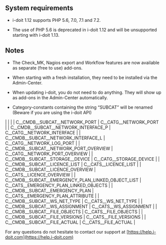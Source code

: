 System requirements
-------------------

*   i-doit 1.12 supports PHP 5.6, 7.0, 7.1 and 7.2.

*   The use of PHP 5.6 is deprecated in i-doit 1.12 and will be unsupported starting with i-doit 1.13.

Notes
-----

*   The Check\_MK, Nagios export and Workflow features are now available as separate (free to use) add-ons.

*   When starting with a fresh installation, they need to be installed via the Admin-Center.

*   When updating i-doit, you do not need to do anything. They will show up as add-ons in the Admin-Center automatically.

*   Category-constants containing the string “SUBCAT” will be renamed (Beware if you are using the i-doit API)  

|     |     |
| C\_\_CMDB\_\_SUBCAT\_\_NETWORK\_PORT | C\_\_CATG\_\_NETWORK\_PORT |
| C\_\_CMDB\_\_SUBCAT\_\_NETWORK\_INTERFACE\_P | C\_\_CATG\_\_NETWORK\_INTERFACE |
| C\_\_CMDB\_\_SUBCAT\_\_NETWORK\_INTERFACE\_L | C\_\_CATG\_\_NETWORK\_LOG\_PORT |
| C\_\_CMDB\_\_SUBCAT\_\_NETWORK\_PORT\_OVERVIEW | C\_\_CATG\_\_NETWORK\_PORT\_OVERVIEW |
| C\_\_CMDB\_\_SUBCAT\_\_STORAGE\_\_DEVICE | C\_\_CATG\_\_STORAGE\_DEVICE |
| C\_\_CMDB\_\_SUBCAT\_\_LICENCE\_LIST | C\_\_CATS\_\_LICENCE\_LIST |
| C\_\_CMDB\_\_SUBCAT\_\_LICENCE\_OVERVIEW | C\_\_CATS\_\_LICENCE\_OVERVIEW |
| C\_\_CMDB\_\_SUBCAT\_\_EMERGENCY\_PLAN\_LINKED\_OBJECT\_LIST | C\_\_CATS\_\_EMERGENCY\_PLAN\_LINKED\_OBJECTS |
| C\_\_CMDB\_\_SUBCAT\_\_EMERGENCY\_PLAN | C\_\_CATS\_\_EMERGENCY\_PLAN\_ATTRIBUTE |
| C\_\_CMDB\_\_SUBCAT\_\_WS\_NET\_TYPE | C\_\_CATS\_\_WS\_NET\_TYPE |
| C\_\_CMDB\_\_SUBCAT\_\_WS\_ASSIGNMENT | C\_\_CATS\_\_WS\_ASSIGNMENT |
| C\_\_CMDB\_\_SUBCAT\_\_FILE\_OBJECTS | C\_\_CATS\_\_FILE\_OBJECTS |
| C\_\_CMDB\_\_SUBCAT\_\_FILE\_VERSIONS | C\_\_CATS\_\_FILE\_VERSIONS |
| C\_\_CMDB\_\_SUBCAT\_\_FILE\_ACTUAL | C\_\_CATS\_\_FILE\_ACTUAL |

For any questions do not hesitate to contact our support at [https://help.i-doit.com](https://help.i-doit.com)
